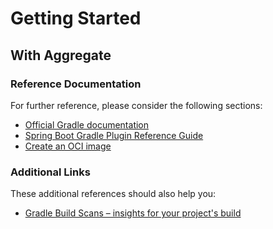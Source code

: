 # Getting Started

## With Aggregate

### Reference Documentation

For further reference, please consider the following sections:

* [Official Gradle documentation](https://docs.gradle.org)
* [Spring Boot Gradle Plugin Reference Guide](https://docs.spring.io/spring-boot/docs/3.2.2/gradle-plugin/reference/html/)
* [Create an OCI image](https://docs.spring.io/spring-boot/docs/3.2.2/gradle-plugin/reference/html/#build-image)

### Additional Links

These additional references should also help you:

* [Gradle Build Scans – insights for your project's build](https://scans.gradle.com#gradle)

